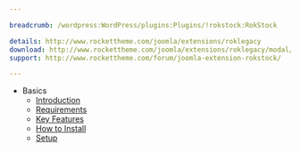 ```yaml
---

breadcrumb: /wordpress:WordPress/plugins:Plugins/!rokstock:RokStock

details: http://www.rockettheme.com/joomla/extensions/roklegacy
download: http://www.rockettheme.com/joomla/extensions/roklegacy/modal/downloads
support: http://www.rockettheme.com/forum/joomla-extension-rokstock/

---
```


* Basics
    * [Introduction]()
    * [Requirements](INDEX.md#requirements)
    * [Key Features](INDEX.md#key-features)
    * [How to Install](INDEX.md#how-to-install)
    * [Setup](rokstock_use.md)
